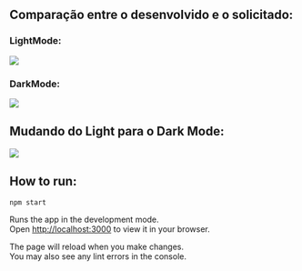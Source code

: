 ## Comparação entre o desenvolvido e o solicitado:

### LightMode:
![](https://github.com/gui-sa/Bioma_Investimentos/tree/main/FirstChallenge/LightMode.png)

### DarkMode:
![](https://github.com/gui-sa/Bioma_Investimentos/tree/main/FirstChallenge/DarkMode.png)


## Mudando do Light para o Dark Mode:
![](https://github.com/gui-sa/Bioma_Investimentos/tree/main/FirstChallenge/Preview.gif)

## How to run:
```
npm start
```

Runs the app in the development mode.\
Open [http://localhost:3000](http://localhost:3000) to view it in your browser.

The page will reload when you make changes.\
You may also see any lint errors in the console.


